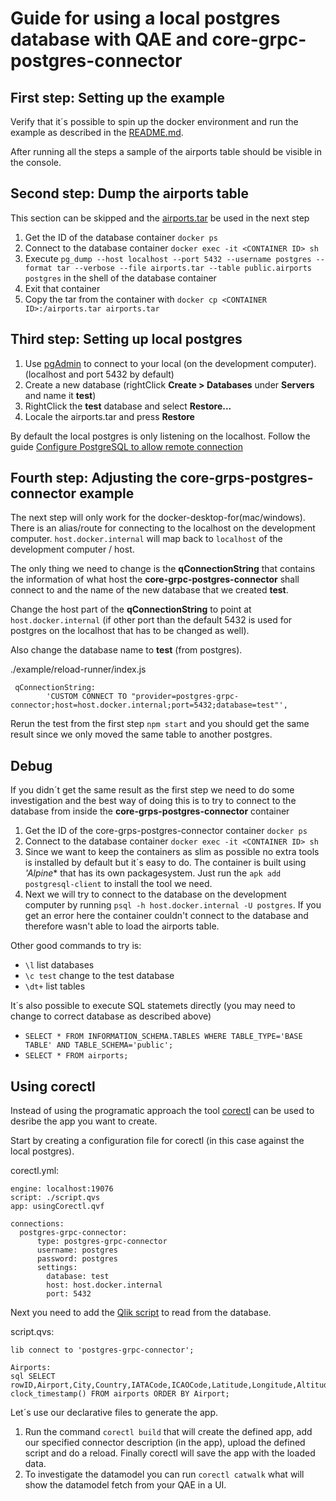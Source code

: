 # Guide for using a local postgres database with QAE and core-grpc-postgres-connector

## First step: Setting up the example

Verify that it´s possible to spin up the docker environment and run the example as described in the [README.md](./README.md).

After running all the steps a sample of the airports table should be visible in the console.

## Second step: Dump the airports table

This section can be skipped and the [airports.tar](./example/postgres-image/airports.tar) be used in the next step

1. Get the ID of the database container `docker ps`
2. Connect to the database container `docker exec -it <CONTAINER ID> sh`
3. Execute `pg_dump --host localhost --port 5432 --username postgres --format tar --verbose --file airports.tar --table public.airports postgres` in the shell of the database container
4. Exit that container
5. Copy the tar from the container with `docker cp <CONTAINER ID>:/airports.tar airports.tar`

## Third step: Setting up local postgres

1. Use [pgAdmin](https://www.pgadmin.org/) to connect to your local (on the development computer). (localhost and port 5432 by default)
2. Create a new database (rightClick **Create > Databases** under **Servers** and name it **test**)
3. RightClick the **test** database and select **Restore...**
4. Locale the airports.tar and press **Restore**

By default the local postgres is only listening on the localhost. Follow the guide [Configure PostgreSQL to allow remote connection](https://blog.bigbinary.com/2016/01/23/configure-postgresql-to-allow-remote-connection.html)

## Fourth step: Adjusting the core-grps-postgres-connector example

The next step will only work for the docker-desktop-for(mac/windows). There is an alias/route for connecting to the localhost on the development computer. `host.docker.internal` will map back to `localhost` of the development computer / host.

The only thing we need to change is the **qConnectionString** that contains the information of what host the **core-grpc-postgres-connector** shall connect to and the name of the new database that we created **test**.

Change the host part of the **qConnectionString** to point at `host.docker.internal` (if other port than the default 5432 is used for postgres on the localhost that has to be changed as well).

Also change the database name to **test** (from postgres).

./example/reload-runner/index.js
```
 qConnectionString:
        'CUSTOM CONNECT TO "provider=postgres-grpc-connector;host=host.docker.internal;port=5432;database=test"',
```

Rerun the test from the first step `npm start` and you should get the same result since we only moved the same table to another postgres.

## Debug
If you didn´t get the same result as the first step we need to do some investigation and the best way of doing this is to try to connect to the database from inside the **core-grps-postgres-connector** container

1. Get the ID of the core-grps-postgres-connector container `docker ps`
2. Connect to the database container `docker exec -it <CONTAINER ID> sh`
3. Since we want to keep the containers as slim as possible no extra tools is installed by default but it´s easy to do. The container is built using *'Alpine** that has its own packagesystem. Just run the `apk add postgresql-client` to install the tool we need.
4. Next we will try to connect to the database on the development computer by running `psql -h host.docker.internal -U postgres`. If you get an error here the container couldn't connect to the database and therefore wasn't able to load the airports table.

Other good commands to try is:
- `\l` list databases
- `\c test`  change to the test database
- `\dt+` list tables

It´s also possible to execute SQL statemets directly (you may need to change to correct database as described above)
- `SELECT * FROM INFORMATION_SCHEMA.TABLES WHERE TABLE_TYPE='BASE TABLE' AND TABLE_SCHEMA='public';`
- `SELECT * FROM airports;`

## Using corectl

Instead of using the programatic approach the tool [corectl](https://github.com/qlik-oss/corectl/releases) can be used to desribe the app you want to create.

Start by creating a configuration file for corectl (in this case against the local postgres).

corectl.yml:
```
engine: localhost:19076
script: ./script.qvs
app: usingCorectl.qvf

connections:
  postgres-grpc-connector:
      type: postgres-grpc-connector
      username: postgres
      password: postgres
      settings:
        database: test
        host: host.docker.internal
        port: 5432
```

Next you need to add the [Qlik script](https://core.qlik.com/services/qix-engine/script_reference/introduction/) to read from the database.

script.qvs:
```
lib connect to 'postgres-grpc-connector';

Airports:
sql SELECT rowID,Airport,City,Country,IATACode,ICAOCode,Latitude,Longitude,Altitude,TimeZone,DST,TZ, clock_timestamp() FROM airports ORDER BY Airport;
```

Let´s use our declarative files to generate the app.

1. Run the command `corectl build` that will create the defined app, add our specified connector description (in the app), upload the defined script and do a reload. Finally corectl will save the app with the loaded data.
2. To investigate the datamodel you can run `corectl catwalk` what will show the datamodel fetch from your QAE in a UI.
